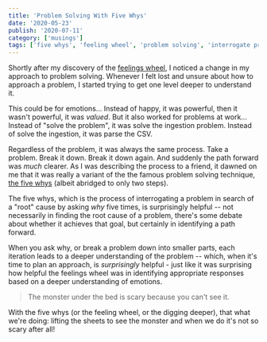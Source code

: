 ```yaml
---
title: 'Problem Solving With Five Whys'
date: '2020-05-23'
publish: '2020-07-11'
category: ['musings']
tags: ['five whys', 'feeling wheel', 'problem solving', 'interrogate problems']
---
```


Shortly after my discovery of the [feelings wheel](feel-wheel), I noticed a change in my approach to problem solving. Whenever I felt lost and unsure about how to approach a problem, I started trying to get one level deeper to understand it.

This could be for emotions... Instead of happy, it was powerful, then it wasn't powerful, it was _valued_. But it also worked for problems at work... Instead of "solve the problem", it was solve the ingestion problem. Instead of solve the ingestion, it was parse the CSV.

Regardless of the problem, it was always the same process. Take a problem. Break it down. Break it down again. And suddenly the path forward was _much_ clearer. As I was describing the process to a friend, it dawned on me that it was really a variant of the the famous problem solving technique, [the five whys](https://en.wikipedia.org/wiki/Five_whys) (albeit abridged to only two steps).

The five whys, which is the process of interrogating a problem in search of a "root" cause by asking _why_ five times, is surprisingly helpful -- not necessarily in finding the root cause of a problem, there's some debate about whether it achieves that goal, but certainly in identifying a path forward.

When you ask why, or break a problem down into smaller parts, each iteration leads to a deeper understanding of the problem -- which, when it's time to plan an approach, is _surprisingly_ helpful - just like it was surprising how helpful the feelings wheel was in identifying appropriate responses based on a deeper understanding of emotions.

> The monster under the bed is scary because you can't see it.

With the five whys (or the feeling wheel, or the digging deeper), that what we're doing: lifting the sheets to see the monster and when we do it's not so scary after all!
